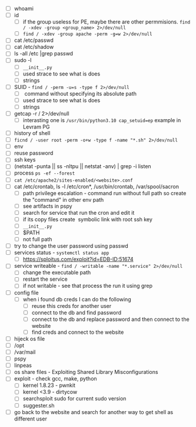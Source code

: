 - [ ] whoami
- [ ] id
	- [ ] if the group useless for PE, maybe there are other permmisions.                                    `find / -xdev -group <group_name> 2>/dev/null`
	- [ ] `find / -xdev -group apache -perm -g=w 2>/dev/null`
- [ ] cat /etc/passwd
- [ ] cat /etc/shadow
- [ ] ls -all /etc |grep passwd
- [ ] sudo -l
	- [ ] `__init__.py`
	- [ ] used strace to see what is does
	- [ ] strings
- [ ] SUID - `find / -perm -u=s -type f 2>/dev/null`
	- [ ]  command without specifying its absolute path
	- [ ] used strace to see what is does
	- [ ] strings
- [ ] getcap -r / 2>/dev/null
	- [ ] interasting one is `/usr/bin/python3.10 cap_setuid=ep` example in Levram PG
- [ ] history of shell
- [ ] `ficnd / -user root -perm -o+w -type f -name "*.sh" 2>/dev/null`
- [ ] env
- [ ] reuse password
- [ ] ssh keys
- [ ] (netstat -punta || ss -nltpu || netstat -anv) | grep -i listen
- [ ] process `ps -ef --forest`
- [ ] `cat /etc/apache2/sites-enabled/<website>.conf`
- [ ] cat /etc/crontab, ls -l /etc/cron*, /usr/bin/crontab, /var/spool/sacron
	- [ ] path privilege escalation - command run without full path so create the "command" in other env path
	- [ ] see artifacts in pspy
	- [ ] search for service that run the cron and edit it
	- [ ] if its copy files create  symbolic link with root ssh key
	- [ ] `__init__.py`
	- [ ] $PATH
	- [ ] not full path
- [ ] try to change the user password using passwd
- [ ] services status - `systemctl status app`
	- [ ] https://sploitus.com/exploit?id=EDB-ID:51674
- [ ] service writeable - `find / -writable -name "*.service" 2>/dev/null`
	- [ ] change the executable path 
	- [ ] restart the service
	- [ ] if not writable - see that process the run it using grep
- [ ] config file
	- [ ] when i found db creds I can do the following
		- [ ] reuse this creds for another user
		- [ ] connect to the db and find password
		- [ ] connect to the db and replace password and then connect to the website 
		- [ ] find creds and connect to the website
- [ ] hijeck os file
- [ ] /opt
- [ ] /var/mail 
- [ ] pspy
- [ ] linpeas 
- [ ] os share files - Exploiting Shared Library Misconfigurations
- [ ] exploit - check gcc, make, python
	- [ ] kernel 1.8.23 - pwnkit
	- [ ] kernel <3.9 - dirtycow
	- [ ] searchsploit sudo for current sudo version
	- [ ] suggester.sh
- [ ] go back to the website and search for another way to get shell as different user